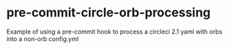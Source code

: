 # pre-commit-circle-orb-processing
Example of using a  pre-commit hook to process a circleci 2.1 yaml with orbs into a non-orb config.yml
